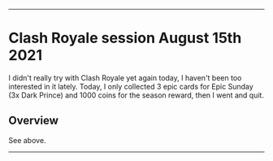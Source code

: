 
***

# Clash Royale session August 15th 2021

I didn't really try with Clash Royale yet again today, I haven't been too interested in it lately. Today, I only collected 3 epic cards for Epic Sunday (3x Dark Prince) and 1000 coins for the season reward, then I went and quit.

## Overview

See above.

***

